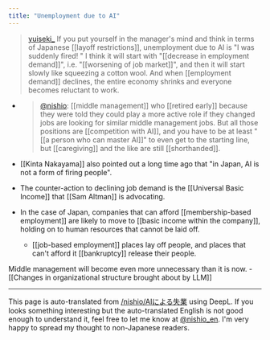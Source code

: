 ```yaml
---
title: "Unemployment due to AI"
---
```


> [yuiseki_](https://twitter.com/yuiseki_/status/1642143023248318464) If you put yourself in the manager's mind and think in terms of Japanese [[layoff restrictions]], unemployment due to AI is "I was suddenly fired! " I think it will start with "[[decrease in employment demand]]", i.e. "[[worsening of job market]]", and then it will start slowly like squeezing a cotton wool. And when [[employment demand]] declines, the entire economy shrinks and everyone becomes reluctant to work.
- > [@nishio](https://twitter.com/nishio/status/1642198446403911683?s=20): [[middle management]] who [[retired early]] because they were told they could play a more active role if they changed jobs are looking for similar middle management jobs. But all those positions are [[competition with AI]], and you have to be at least "[[a person who can master AI]]" to even get to the starting line, but [[caregiving]] and the like are still [[shorthanded]].

- [[Kinta Nakayama]] also pointed out a long time ago that "in Japan, AI is not a form of firing people".
- The counter-action to declining job demand is the [[Universal Basic Income]] that [[Sam Altman]] is advocating.
- In the case of Japan, companies that can afford [[membership-based employment]] are likely to move to [[basic income within the company]], holding on to human resources that cannot be laid off.
    - [[job-based employment]] places lay off people, and places that can't afford it [[bankruptcy]] release their people.

Middle management will become even more unnecessary than it is now.
    - [[Changes in organizational structure brought about by LLM]]

---
This page is auto-translated from [/nishio/AIによる失業](https://scrapbox.io/nishio/AIによる失業) using DeepL. If you looks something interesting but the auto-translated English is not good enough to understand it, feel free to let me know at [@nishio_en](https://twitter.com/nishio_en). I'm very happy to spread my thought to non-Japanese readers.